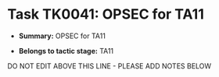 # Task TK0041: OPSEC for TA11

* **Summary:** OPSEC for TA11

* **Belongs to tactic stage:** TA11

DO NOT EDIT ABOVE THIS LINE - PLEASE ADD NOTES BELOW